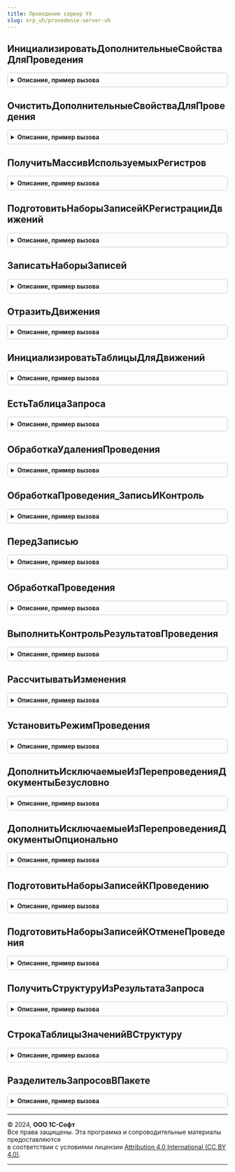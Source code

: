 ```yaml
---
title: Проведение сервер УХ
slug: erp_uh/provedenie-server-uh
---
```



## ИнициализироватьДополнительныеСвойстваДляПроведения
<details style="margin: 1em 0; padding: 0.5em; border: 1px solid #ccc; border-radius: 6px;">

<summary style="font-weight: bold; cursor: pointer;">Описание, пример вызова</summary>

```bsl

// Процедура инициализирует общие структуры, используемые при проведении документов.
//  Вызывается из модуля документов при проведении.
//
// Параметры:
//  ДокументСсылка			 - ДокументСсылка - ссылка на документ
//  ДополнительныеСвойства	 - Структура - дополнительные свойства документа-объекта
//  РежимПроведения			 - РежимПроведенияДокумента - режим проведения
//
Процедура ИнициализироватьДополнительныеСвойстваДляПроведения(ДокументСсылка, ДополнительныеСвойства, РежимПроведения = Неопределено) Экспорт
```

Пример вызова
```bsl
ПроведениеСерверУХ.ИнициализироватьДополнительныеСвойстваДляПроведения(ДокументСсылка, ДополнительныеСвойства, РежимПроведения);
```
</details>

## ОчиститьДополнительныеСвойстваДляПроведения
<details style="margin: 1em 0; padding: 0.5em; border: 1px solid #ccc; border-radius: 6px;">

<summary style="font-weight: bold; cursor: pointer;">Описание, пример вызова</summary>

```bsl

// Выполняет закрытие менеджера временных таблиц в структуре дополнительных свойств документа, используемых
// при проведении.
//
// Параметры:
//	ДополнительныеСвойства - Структура - структура с дополнительными свойствами документа, используемыми
//		при проведении.
//
Процедура ОчиститьДополнительныеСвойстваДляПроведения(ДополнительныеСвойства) Экспорт
```

Пример вызова
```bsl
ПроведениеСерверУХ.ОчиститьДополнительныеСвойстваДляПроведения(ДополнительныеСвойства) 
```
</details>

## ПолучитьМассивИспользуемыхРегистров
<details style="margin: 1em 0; padding: 0.5em; border: 1px solid #ccc; border-radius: 6px;">

<summary style="font-weight: bold; cursor: pointer;">Описание, пример вызова</summary>

```bsl

// Функция формирует массив имен регистров, по которым документ имеет движения.
//  Вызывается при подготовке записей к регистрации движений.
//
// Параметры:
//  Регистратор					 - ДокументСсылка	 - ссылка на документ, для которого формируется список регистров
//  Движения					 - КоллекцияДвижений - движения документа
//  МассивИсключаемыхРегистров	 - Массив			 - исключаемые регистры
//
// Возвращаемое значение:
//  Массив - массив имен регистров, по которым документ имеет движения.
//
Функция ПолучитьМассивИспользуемыхРегистров(Регистратор, Движения, МассивИсключаемыхРегистров = Неопределено) Экспорт
```

Пример вызова
```bsl
Результат = ПроведениеСерверУХ.ПолучитьМассивИспользуемыхРегистров(Регистратор, Движения, МассивИсключаемыхРегистров);
```
</details>

## ПодготовитьНаборыЗаписейКРегистрацииДвижений
<details style="margin: 1em 0; padding: 0.5em; border: 1px solid #ccc; border-radius: 6px;">

<summary style="font-weight: bold; cursor: pointer;">Описание, пример вызова</summary>

```bsl

// Процедура выполняет пордготовку наборов записей документа к записи движений.
//  1. Очищает наборы записей от "старых записей" (ситуация возможна только в толстом клиенте)
//  2. Взводит флаг записи у наборов, по которым документ имеет движения
//  Вызывается из модуля документов при проведении.
//
// Параметры:
//  Объект	 - ДокументОбъект - наборы записей которого нудно подготовить
//  ЭтоНовый - Булево - признак нового документа
//
Процедура ПодготовитьНаборыЗаписейКРегистрацииДвижений(Объект, ЭтоНовый = Ложь) Экспорт
```

Пример вызова
```bsl
ПроведениеСерверУХ.ПодготовитьНаборыЗаписейКРегистрацииДвижений(Объект, ЭтоНовый);
```
</details>

## ЗаписатьНаборыЗаписей
<details style="margin: 1em 0; padding: 0.5em; border: 1px solid #ccc; border-radius: 6px;">

<summary style="font-weight: bold; cursor: pointer;">Описание, пример вызова</summary>

```bsl

// Процедура записывает движения документа. Дополнительно происходит копирование параметров
//  в модули наборов записей для выполнения регистрации изменений в движениях.
//  Процедура вызывается из модуля документов при проведении.
//
// Параметры:
//  Объект	 - ДокументОбъект - объект, для которого нужно записать движения
//
Процедура ЗаписатьНаборыЗаписей(Объект) Экспорт
```

Пример вызова
```bsl
ПроведениеСерверУХ.ЗаписатьНаборыЗаписей(Объект) 
```
</details>

## ОтразитьДвижения
<details style="margin: 1em 0; padding: 0.5em; border: 1px solid #ccc; border-radius: 6px;">

<summary style="font-weight: bold; cursor: pointer;">Описание, пример вызова</summary>

```bsl

// Процедура переписывает строки таблицы в указанные движения документа
//
// Параметры:
//	Таблица  - ТаблицаЗначений   - Таблица, строки которой должны быть помещены в движения документа,
//	Движения - КоллекцияДвижений - Элемент коллекции движений документа, набор записей регистра,
//	Отказ    - Булево            - Признак отказа выполнения транзакции.
//
Процедура ОтразитьДвижения(Таблица, Движения, Отказ) Экспорт
```

Пример вызова
```bsl
ПроведениеСерверУХ.ОтразитьДвижения(Таблица, Движения, Отказ) 
```
</details>

## ИнициализироватьТаблицыДляДвижений
<details style="margin: 1em 0; padding: 0.5em; border: 1px solid #ccc; border-radius: 6px;">

<summary style="font-weight: bold; cursor: pointer;">Описание, пример вызова</summary>

```bsl

// Процедура компонует текст запроса, выполняет запрос и выгружает результаты запроса в таблицы.
//
// Параметры:
//  Запрос					 - Запрос	 - запрос, параметры которого предварительно установлены.
//  ТекстыЗапроса			 - СписокЗначений	 - в списке перечислены тексты запросов и их имена.
//  Таблицы					 - Структура		 - структура в которую будут помещены полученные таблицы для движений.
//  ДобавитьРазделитель		 - Булево			 - Истина, если нужно добавить разделитель ";" между запросами.
//  ДобавлятьСловоТаблица	 - Булево			 - Истина, если к имени таблицы движений нужно вначало добавить слово "Таблица".
//  ТолькоОтмеченные		 - Булево			 - признак пропуска инициализации таблицы движения.
//
Процедура ИнициализироватьТаблицыДляДвижений(Запрос, ТекстыЗапроса, Таблицы, ДобавитьРазделитель = Ложь, ДобавлятьСловоТаблица = Истина, ТолькоОтмеченные = Ложь) Экспорт
```

Пример вызова
```bsl
ПроведениеСерверУХ.ИнициализироватьТаблицыДляДвижений(Запрос, ТекстыЗапроса, Таблицы, ДобавитьРазделитель, ДобавлятьСловоТаблица, ТолькоОтмеченные);
```
</details>

## ЕстьТаблицаЗапроса
<details style="margin: 1em 0; padding: 0.5em; border: 1px solid #ccc; border-radius: 6px;">

<summary style="font-weight: bold; cursor: pointer;">Описание, пример вызова</summary>

```bsl

// Проверяет наличие текста запроса для формирования указанной таблицы
//
// Параметры:
//  ИмяТаблицы		 - Строка		 - имя таблицы
//  ТекстыЗапроса	 - СписокЗначений	 - список значений, значениями которого являются блоки запроса,
//  	синонимами - имена таблиц в которые необходимо поместить
//  	результат выполнения каждого отдельного блока запроса.
//
// Возвращаемое значение:
//  Булево - Истина, если текст запроса есть.
//
Функция ЕстьТаблицаЗапроса(ИмяТаблицы, ТекстыЗапроса) Экспорт
```

Пример вызова
```bsl
Результат = ПроведениеСерверУХ.ЕстьТаблицаЗапроса(ИмяТаблицы, ТекстыЗапроса) 
```
</details>

## ОбработкаУдаленияПроведения
<details style="margin: 1em 0; padding: 0.5em; border: 1px solid #ccc; border-radius: 6px;">

<summary style="font-weight: bold; cursor: pointer;">Описание, пример вызова</summary>

```bsl

Процедура ОбработкаУдаленияПроведения(ДокументОбъект, Отказ = Неопределено) Экспорт
```

Пример вызова
```bsl
ПроведениеСерверУХ.ОбработкаУдаленияПроведения(ДокументОбъект, Отказ);
```
</details>

## ОбработкаПроведения_ЗаписьИКонтроль
<details style="margin: 1em 0; padding: 0.5em; border: 1px solid #ccc; border-radius: 6px;">

<summary style="font-weight: bold; cursor: pointer;">Описание, пример вызова</summary>

```bsl

Процедура ОбработкаПроведения_ЗаписьИКонтроль(ДокументОбъект, Отказ = Неопределено) Экспорт
```

Пример вызова
```bsl
ПроведениеСерверУХ.ОбработкаПроведения_ЗаписьИКонтроль(ДокументОбъект, Отказ);
```
</details>

## ПередЗаписью
<details style="margin: 1em 0; padding: 0.5em; border: 1px solid #ccc; border-radius: 6px;">

<summary style="font-weight: bold; cursor: pointer;">Описание, пример вызова</summary>

```bsl

Процедура ПередЗаписью(ДокументОбъект, Отказ, РежимЗаписи, РежимПроведения) Экспорт
```

Пример вызова
```bsl
ПроведениеСерверУХ.ПередЗаписью(ДокументОбъект, Отказ, РежимЗаписи, РежимПроведения) 
```
</details>

## ОбработкаПроведения
<details style="margin: 1em 0; padding: 0.5em; border: 1px solid #ccc; border-radius: 6px;">

<summary style="font-weight: bold; cursor: pointer;">Описание, пример вызова</summary>

```bsl

Процедура ОбработкаПроведения(ДокументОбъект, Отказ, РежимПроведения) Экспорт
```

Пример вызова
```bsl
ПроведениеСерверУХ.ОбработкаПроведения(ДокументОбъект, Отказ, РежимПроведения) 
```
</details>

## ВыполнитьКонтрольРезультатовПроведения
<details style="margin: 1em 0; padding: 0.5em; border: 1px solid #ccc; border-radius: 6px;">

<summary style="font-weight: bold; cursor: pointer;">Описание, пример вызова</summary>

```bsl

// Процедура выполняет контроль результатов проведения.
//  Процедура вызывается из модуля документов при проведении.
//
// Параметры:
//  Объект	 - ДокументОбъект - документ для контроля
//  Отказ	 - булево - признак отказа от записи
//
Процедура ВыполнитьКонтрольРезультатовПроведения(Объект, Отказ) Экспорт
```

Пример вызова
```bsl
ПроведениеСерверУХ.ВыполнитьКонтрольРезультатовПроведения(Объект, Отказ) 
```
</details>

## РассчитыватьИзменения
<details style="margin: 1em 0; padding: 0.5em; border: 1px solid #ccc; border-radius: 6px;">

<summary style="font-weight: bold; cursor: pointer;">Описание, пример вызова</summary>

```bsl

// Функция вызывается из модулей наборов записей для проверки необходимости
//  контроля изменений движений в регистре.
//
// Параметры:
//  ДополнительныеСвойстваНабораЗаписей	 - Структура - дополнительные свойства набора записей.
//
// Возвращаемое значение:
//  Булево, Истина - признак необходимости выполнения контроля изменений движений в регистре.
//
Функция РассчитыватьИзменения(ДополнительныеСвойстваНабораЗаписей) Экспорт
```

Пример вызова
```bsl
Результат = ПроведениеСерверУХ.РассчитыватьИзменения(ДополнительныеСвойстваНабораЗаписей) 
```
</details>

## УстановитьРежимПроведения
<details style="margin: 1em 0; padding: 0.5em; border: 1px solid #ccc; border-radius: 6px;">

<summary style="font-weight: bold; cursor: pointer;">Описание, пример вызова</summary>

```bsl

// Заполняет значение режима проведения документа.
//
// Параметры:
//  ДокументОбъект	 - ДокументОбъект			 - экземпляр объекта определенного документа.
//  РежимЗаписи		 - РежимЗаписиДокумента		 - значение режима, в котором осуществляется запись документа.
//  РежимПроведения	 - РежимПроведенияДокумента	 - значение режима, в котором осуществляется проведение документа.
//
Процедура УстановитьРежимПроведения(ДокументОбъект, РежимЗаписи, РежимПроведения) Экспорт
```

Пример вызова
```bsl
ПроведениеСерверУХ.УстановитьРежимПроведения(ДокументОбъект, РежимЗаписи, РежимПроведения) 
```
</details>

## ДополнитьИсключаемыеИзПерепроведенияДокументыБезусловно
<details style="margin: 1em 0; padding: 0.5em; border: 1px solid #ccc; border-radius: 6px;">

<summary style="font-weight: bold; cursor: pointer;">Описание, пример вызова</summary>

```bsl

// Процедура дополняет список документов, исключаемых из группового перепроведения безусловно
//
// Параметры:
//  Результат	 - Структура - Структура, ключи которой - имена исключаемых документов.
//
Процедура ДополнитьИсключаемыеИзПерепроведенияДокументыБезусловно(Результат) Экспорт
```

Пример вызова
```bsl
ПроведениеСерверУХ.ДополнитьИсключаемыеИзПерепроведенияДокументыБезусловно(Результат) 
```
</details>

## ДополнитьИсключаемыеИзПерепроведенияДокументыОпционально
<details style="margin: 1em 0; padding: 0.5em; border: 1px solid #ccc; border-radius: 6px;">

<summary style="font-weight: bold; cursor: pointer;">Описание, пример вызова</summary>

```bsl

// Процедура дополняет список документов, исключаемых из группового перепроведения
// в зависимости от некоторого условия
//
// Параметры:
//  Результат	 - Структура - Структура, ключи которой - имена исключаемых документов.
//
Процедура ДополнитьИсключаемыеИзПерепроведенияДокументыОпционально(Результат) Экспорт
```

Пример вызова
```bsl
ПроведениеСерверУХ.ДополнитьИсключаемыеИзПерепроведенияДокументыОпционально(Результат) 
```
</details>

## ПодготовитьНаборыЗаписейКПроведению
<details style="margin: 1em 0; padding: 0.5em; border: 1px solid #ccc; border-radius: 6px;">

<summary style="font-weight: bold; cursor: pointer;">Описание, пример вызова</summary>

```bsl

// Процедура выполняет подготовку наборов записей документа к проведению документа.
// 1. Очищает наборы записей от "старых записей" (ситуация возможна только в толстом клиенте)
// 2. Взводит флаг записи у наборов, по которым документ имел движения при прошлом проведении
// 3. Устанавливает активность наборам записей документов с установленным флагом ручной корректировки
// 4. Записывает пустые наборы, если дата ранее проведенного документа была сдвинута вперед
// Вызывается из модуля документа при проведении.
//
Процедура ПодготовитьНаборыЗаписейКПроведению(Объект, ВыборочноОчищатьРегистры = Истина) Экспорт
```

Пример вызова
```bsl
ПроведениеСерверУХ.ПодготовитьНаборыЗаписейКПроведению(Объект, ВыборочноОчищатьРегистры);
```
</details>

## ПодготовитьНаборыЗаписейКОтменеПроведения
<details style="margin: 1em 0; padding: 0.5em; border: 1px solid #ccc; border-radius: 6px;">

<summary style="font-weight: bold; cursor: pointer;">Описание, пример вызова</summary>

```bsl

// Процедура выполняет подготовку наборов записей документа к отмене проведения документа.
// 1. Взводит флаг записи у наборов, по которым документ имел движения при прошлом проведении
// 2. Снимает активность у наборов записей документов с установленным флагом ручной корректировки
// Вызывается из модуля документа при отмене проведения.
//
Процедура ПодготовитьНаборыЗаписейКОтменеПроведения(Объект) Экспорт
```

Пример вызова
```bsl
ПроведениеСерверУХ.ПодготовитьНаборыЗаписейКОтменеПроведения(Объект) 
```
</details>

## ПолучитьСтруктуруИзРезультатаЗапроса
<details style="margin: 1em 0; padding: 0.5em; border: 1px solid #ccc; border-radius: 6px;">

<summary style="font-weight: bold; cursor: pointer;">Описание, пример вызова</summary>

```bsl

Функция ПолучитьСтруктуруИзРезультатаЗапроса(РезультатЗапроса) Экспорт
```

Пример вызова
```bsl
Результат = ПроведениеСерверУХ.ПолучитьСтруктуруИзРезультатаЗапроса(РезультатЗапроса) 
```
</details>

## СтрокаТаблицыЗначенийВСтруктуру
<details style="margin: 1em 0; padding: 0.5em; border: 1px solid #ccc; border-radius: 6px;">

<summary style="font-weight: bold; cursor: pointer;">Описание, пример вызова</summary>

```bsl

// Функция СтрокаТаблицыЗначенийВСтруктуру создает
// структуру со свойствами, как колонки таблицы
// значений передаваемой строки
// и устанавливает этим свойствам значения
// из строки таблицы значений
//
// Параметры:
//  СтрокаТаблицыЗначений - СтрокаТаблицыЗначений
//
// ВозвращаемоеЗначение:
//  Структура
//
Функция СтрокаТаблицыЗначенийВСтруктуру(СтрокаТаблицыЗначений) Экспорт
```

Пример вызова
```bsl
Результат = ПроведениеСерверУХ.СтрокаТаблицыЗначенийВСтруктуру(СтрокаТаблицыЗначений) 
```
</details>

## РазделительЗапросовВПакете
<details style="margin: 1em 0; padding: 0.5em; border: 1px solid #ccc; border-radius: 6px;">

<summary style="font-weight: bold; cursor: pointer;">Описание, пример вызова</summary>

```bsl

// Возвращает текст разделителя для вставки между текстами пакета запросов.
//
// Возвращаемое значение:
//  Строка - текст разделителя.
//
Функция РазделительЗапросовВПакете() Экспорт
```

Пример вызова
```bsl
Результат = ПроведениеСерверУХ.РазделительЗапросовВПакете() 
```
</details>

---

© 2024, **ООО 1С-Софт**  
Все права защищены. Эта программа и сопроводительные материалы предоставляются  
в соответствии с условиями лицензии [Attribution 4.0 International (CC BY 4.0)](https://creativecommons.org/licenses/by/4.0/legalcode).

---
